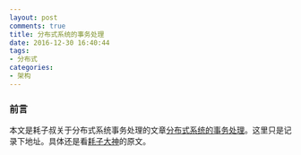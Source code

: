 ```yaml
---
layout: post
comments: true
title: 分布式系统的事务处理
date: 2016-12-30 16:40:44
tags:
- 分布式
categories:
- 架构
---
```


### 前言

本文是耗子叔关于分布式系统事务处理的文章[分布式系统的事务处理](http://coolshell.cn/articles/10910.html)。这里只是记录下地址。具体还是看[耗子大神](coolshell.cn)的原文。




